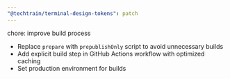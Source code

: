 ```yaml
---
"@techtrain/terminal-design-tokens": patch
---
```


chore: improve build process
- Replace `prepare` with `prepublishOnly` script to avoid unnecessary builds
- Add explicit build step in GitHub Actions workflow with optimized caching
- Set production environment for builds